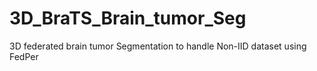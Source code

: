 # 3D_BraTS_Brain_tumor_Seg
3D federated brain tumor Segmentation to handle Non-IID dataset using FedPer
